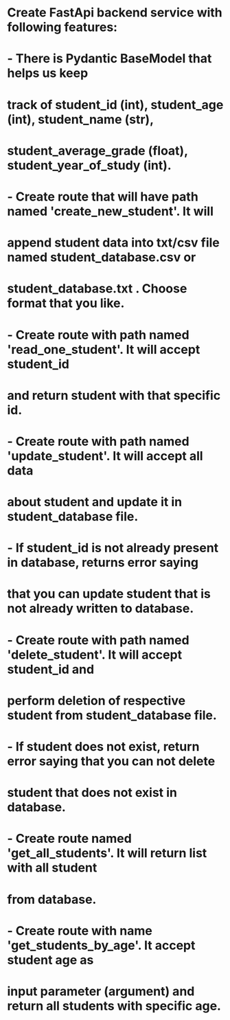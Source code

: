 


# Create FastApi backend service with following features:
#   - There is Pydantic BaseModel that helps us keep
#     track of student_id (int), student_age (int), student_name (str),
#     student_average_grade (float), student_year_of_study (int).

#   - Create route that will have path named 'create_new_student'. It will
#     append student data into txt/csv file named student_database.csv or
#     student_database.txt . Choose format that you like.

#   - Create route with path named 'read_one_student'. It will accept student_id
#     and return student with that specific id.

#   - Create route with path named 'update_student'. It will accept all data
#     about student and update it in student_database file.
#   - If student_id is not already present in database, returns error saying
#     that you can update student that is not already written to database.

#   - Create route with path named 'delete_student'. It will accept student_id and
#     perform deletion of respective student from student_database file.
#   - If student does not exist, return error saying that you can not delete
#     student that does not exist in database.

#   - Create route named 'get_all_students'. It will return list with all student
#     from database.

#   - Create route with name 'get_students_by_age'. It accept student age as
#     input parameter (argument) and return all students with specific age.



